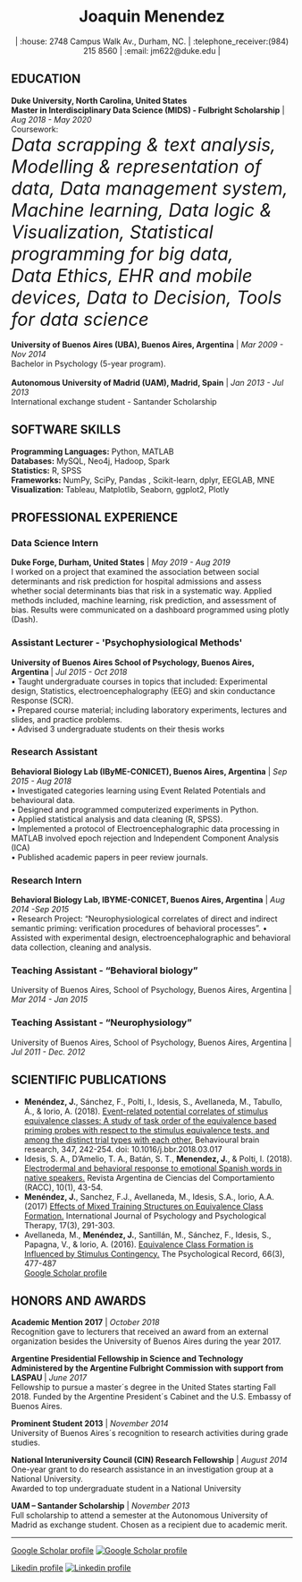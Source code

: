 <h1 align="center">Joaquin Menendez </h1>
<p align="center">
| :house: 2748 Campus Walk Av., Durham, NC. | :telephone_receiver:(984) 215 8560 | :email: jm622@duke.edu |
</p>

<h2>EDUCATION</h2>
<b>Duke University, North Carolina, United States</b><br>
<b>Master in Interdisciplinary Data Science (MIDS) - Fulbright Scholarship</b> | <i>Aug 2018 - May 2020</i><br>
Coursework: <br>
<font size=6><i>Data scrapping & text analysis, Modelling & representation of data, Data management system,<br>
Machine learning, Data logic & Visualization, Statistical programming for big data,<br>
Data Ethics, EHR and mobile devices, Data to Decision, Tools for data science </i><br></font>
<br>
<b>University of Buenos Aires (UBA), Buenos Aires, Argentina</b> | <i>Mar 2009 - Nov 2014</i><br>
Bachelor in Psychology (5-year program).<br>
<br>
<b>Autonomous University of Madrid (UAM), Madrid, Spain</b>  | <i>Jan 2013 - Jul 2013</i><br>
International exchange student - Santander Scholarship

<h2>SOFTWARE SKILLS</h2>
<b>Programming Languages:</b> Python, MATLAB<br>
<b>Databases:</b>  MySQL, Neo4j, Hadoop, Spark<br> 
<b>Statistics:</b> R, SPSS<br>
<b>Frameworks:</b> NumPy, SciPy, Pandas , Scikit-learn, dplyr, EEGLAB, MNE<br>
<b>Visualization:</b> Tableau, Matplotlib, Seaborn, ggplot2, Plotly<br>

<h2>PROFESSIONAL EXPERIENCE</h2>

<h3>Data Science Intern</h3>
<b>Duke Forge, Durham, United States</b> | <i>May 2019 - Aug 2019</i> <br>
I worked on a project that examined the association between social determinants and risk prediction for hospital admissions and assess whether social determinants bias that risk in a systematic way.  Applied methods included, machine learning, risk prediction, and assessment of bias.  Results were communicated on a dashboard programmed using plotly (Dash). 

<h3>Assistant Lecturer - 'Psychophysiological Methods'</h3>  
<b>University of Buenos Aires School of Psychology, Buenos Aires, Argentina </b>  | <i>Jul 2015 - Oct 2018	</i><br>
•	Taught undergraduate courses in topics that included: Experimental design, Statistics, electroencephalography (EEG) and skin conductance Response (SCR).<br>
•	Prepared course material; including laboratory experiments, lectures and slides, and practice problems.<br>
•	 Advised 3 undergraduate students on their thesis works	<br>

<h3>Research Assistant</h3>
<B>Behavioral Biology Lab (IByME-CONICET), Buenos Aires, Argentina</b> | <i>Sep 2015 - Aug 2018</i><br>
•	Investigated categories learning using Event Related Potentials and behavioural data.<br>
•	Designed and programmed computerized experiments in Python.<br>
•	Applied statistical analysis and data cleaning (R, SPSS).<br> 
•	Implemented a protocol of Electroencephalographic data processing in MATLAB involved epoch rejection and Independent Component Analysis (ICA)<br> 
•	Published academic papers in peer review journals.<br>	

<h3>Research Intern </h3>
<b>Behavioral Biology Lab, IBYME-CONICET, Buenos Aires, Argentina</b> | <i>Aug 2014 -Sep 2015</i><br>
•	Research Project: “Neurophysiological correlates of direct and indirect semantic priming: verification procedures of behavioral processes”.
•	Assisted with experimental design, electroencephalographic and behavioral data collection, cleaning and analysis.<br> 	

<h3>Teaching Assistant - “Behavioral biology”</h3> 
University of Buenos Aires, School of Psychology, Buenos Aires, Argentina | <i>Mar 2014 - Jan 2015</i><br>			

<h3>Teaching Assistant - “Neurophysiology”</h3>
University of Buenos Aires, School of Psychology, Buenos Aires, Argentina | <i>Jul 2011 - Dec. 2012</i><br>		

<h2>SCIENTIFIC PUBLICATIONS</h2> 

- <b>Menéndez, J.</b>, Sánchez, F., Polti, I., Idesis, S., Avellaneda, M., Tabullo, Á., & Iorio, A. (2018). [Event-related potential correlates of stimulus equivalence classes: A study of task order of the equivalence based priming probes with respect to the stimulus equivalence tests, and among the distinct trial types with each other.](https://www.sciencedirect.com/science/article/pii/S0166432817316224) Behavioural brain research, 347, 242-254. doi: 10.1016/j.bbr.2018.03.017 <br>
- Idesis, S. A., D’Amelio, T. A., Batán, S. T., <b>Menendez, J.</b>, & Polti, I. (2018). [Electrodermal and behavioral response to emotional Spanish words in native speakers.](https://dialnet.unirioja.es/servlet/articulo?codigo=6626839) Revista Argentina de Ciencias del Comportamiento (RACC), 10(1), 43-54. </b>
- <b>Menéndez, J.</b>, Sanchez, F.J., Avellaneda, M., Idesis, S.A., Iorio, A.A. (2017) [Effects of Mixed Training Structures on Equivalence Class Formation.](https://www.redalyc.org/pdf/560/56054637007.pdf) International Journal of Psychology and Psychological Therapy, 17(3), 291-303. <br>
- Avellaneda, M., <b>Menéndez, J.</b>, Santillán, M., Sánchez, F., Idesis, S., Papagna, V., & Iorio, A. (2016). [Equivalence Class Formation is Influenced by Stimulus Contingency.](https://www.researchgate.net/publication/304191857_Equivalence_Class_Formation_is_Influenced_by_Stimulus_Contingency) The Psychological Record, 66(3), 477-487 <br>
[Google Scholar profile](https://scholar.google.com/citations?user=QXAVig4AAAAJ&hl=en)

<h2>HONORS AND AWARDS</h2>  

<b>Academic Mention 2017</b> | <i>October 2018</i><br>
Recognition gave to lecturers that received an award from an external organization besides the University of Buenos Aires during the year 2017.<br>

<b>Argentine Presidential Fellowship in Science and Technology Administered by the Argentine Fulbright Commission with support from LASPAU </b> | <i>June 2017</i><br>
Fellowship to pursue a master´s degree in the United States starting Fall 2018.
Funded by the Argentine President´s Cabinet and the U.S. Embassy of Buenos Aires.<br>

<b>Prominent Student 2013</b> | <i>November 2014</i>  
University of Buenos Aires´s recognition to research activities during grade studies.<br>

<b>National Interuniversity Council (CIN) Research Fellowship</b> | <i>August 2014</i><br>
One-year grant to do research assistance in an investigation group at a National University.  
Awarded to top undergraduate student in a National University<br>

<b>UAM – Santander Scholarship</b> | <i>November 2013</i><br>
Full scholarship to attend a semester at the Autonomous University of Madrid as 
exchange student.  Chosen as a recipient due to academic merit.

----

[Google Scholar profile](https://scholar.google.com/citations?user=QXAVig4AAAAJ&hl=en) [![Google Scholar profile](https://scholar.google.ch/favicon-png.ico)](https://scholar.google.com/citations?user=QXAVig4AAAAJ&hl=en)  <br>

[Likedin profile](https://www.linkedin.com/in/joaquin-menendez/?locale=en_US)  [![Linkedin profile](https://cdn3.iconfinder.com/data/icons/socialnetworking/32/linkedin.png)](https://www.linkedin.com/in/joaquin-menendez/?locale=en_US) 

